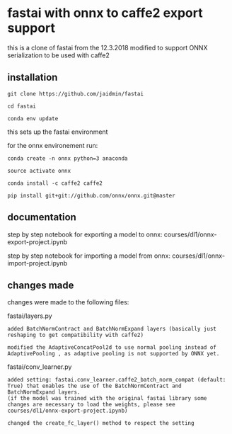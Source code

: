 # fastai with onnx to caffe2 export support

this is a clone of fastai from the 12.3.2018 modified to support ONNX serialization to be used with caffe2

## installation

`git clone https://github.com/jaidmin/fastai `

`cd fastai`

`conda env update`

this sets up the fastai environment

for the onnx environement run:

`conda create -n onnx python=3 anaconda`

`source activate onnx`

`conda install -c caffe2 caffe2`

`pip install git+git://github.com/onnx/onnx.git@master`

## documentation

step by step notebook for exporting a model to onnx: courses/dl1/onnx-export-project.ipynb

step by step notebook for importing a model from onnx: courses/dl1/onnx-import-project.ipynb


## changes made

changes were made to the following files:

fastai/layers.py

    added BatchNormContract and BatchNormExpand layers (basically just reshaping to get compatibility with caffe2)

    modified the AdaptiveConcatPool2d to use normal pooling instead of AdaptivePooling , as adaptive pooling is not supported by ONNX yet.

fastai/conv_learner.py

    added setting: fastai.conv_learner.caffe2_batch_norm_compat (default: True) that enables the use of the BatchNormContract and BatchNormExpand layers.
    (if the model was trained with the original fastai library some changes are necessary to load the weights, please see courses/dl1/onnx-export-project.ipynb)

    changed the create_fc_layer() method to respect the setting



